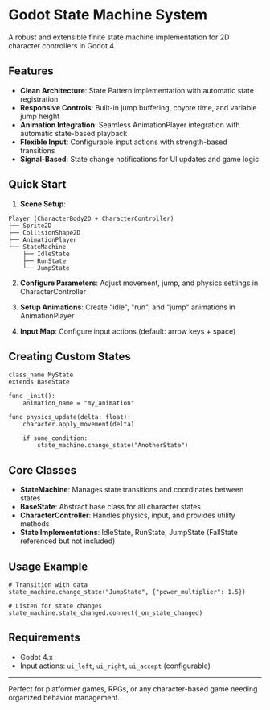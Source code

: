 # Godot State Machine System

A robust and extensible finite state machine implementation for 2D character controllers in Godot 4.

## Features

- **Clean Architecture**: State Pattern implementation with automatic state registration
- **Responsive Controls**: Built-in jump buffering, coyote time, and variable jump height
- **Animation Integration**: Seamless AnimationPlayer integration with automatic state-based playback
- **Flexible Input**: Configurable input actions with strength-based transitions
- **Signal-Based**: State change notifications for UI updates and game logic

## Quick Start

1. **Scene Setup**:
```
Player (CharacterBody2D + CharacterController)
├── Sprite2D
├── CollisionShape2D  
├── AnimationPlayer
└── StateMachine
    ├── IdleState
    ├── RunState
    └── JumpState
```

2. **Configure Parameters**: Adjust movement, jump, and physics settings in CharacterController

3. **Setup Animations**: Create "idle", "run", and "jump" animations in AnimationPlayer

4. **Input Map**: Configure input actions (default: arrow keys + space)

## Creating Custom States

```gdscript
class_name MyState
extends BaseState

func _init():
    animation_name = "my_animation"

func physics_update(delta: float):
    character.apply_movement(delta)
    
    if some_condition:
        state_machine.change_state("AnotherState")
```

## Core Classes

- **StateMachine**: Manages state transitions and coordinates between states
- **BaseState**: Abstract base class for all character states
- **CharacterController**: Handles physics, input, and provides utility methods
- **State Implementations**: IdleState, RunState, JumpState (FallState referenced but not included)

## Usage Example

```gdscript
# Transition with data
state_machine.change_state("JumpState", {"power_multiplier": 1.5})

# Listen for state changes
state_machine.state_changed.connect(_on_state_changed)
```

## Requirements

- Godot 4.x
- Input actions: `ui_left`, `ui_right`, `ui_accept` (configurable)

---

Perfect for platformer games, RPGs, or any character-based game needing organized behavior management.
